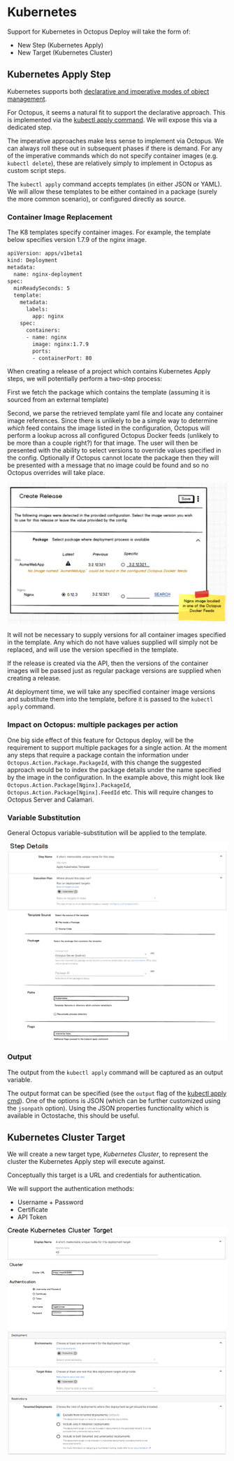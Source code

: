 # Kubernetes

Support for Kubernetes in Octopus Deploy will take the form of:

- New Step (Kubernetes Apply) 
- New Target (Kubernetes Cluster)

## Kubernetes Apply Step

Kubernetes supports both [declarative and imperative modes of object management](https://kubernetes.io/docs/concepts/overview/object-management-kubectl/overview/#management-techniques).  

For Octopus, it seems a natural fit to support the declarative approach. This is implemented via the [kubectl apply command](https://kubernetes.io/docs/reference/generated/kubectl/kubectl-commands#apply). We will expose this via a dedicated step. 

The imperative approaches make less sense to implement via Octopus. We can always roll these out in subsequent phases if there is demand. For any of the imperative commands which do not specify container images (e.g. `kubectl delete`), these are relatively simply to implement in Octopus as custom script steps.

The `kubectl apply` command accepts templates (in either JSON or YAML). We will allow these templates to be either contained in a package (surely the more common scenario), or configured directly as source. 

### Container Image Replacement

The K8 templates specify container images. For example, the template below specifies version 1.7.9 of the nginx image.

```
apiVersion: apps/v1beta1
kind: Deployment
metadata:
  name: nginx-deployment
spec:
  minReadySeconds: 5
  template:
    metadata:
      labels:
        app: nginx
    spec:
      containers:
      - name: nginx
        image: nginx:1.7.9
        ports:
        - containerPort: 80
```

When creating a release of a project which contains Kubernetes Apply steps, we will potentially perform a two-step process:

First we fetch the package which contains the template (assuming it is sourced from an external template)
 
Second, we parse the retrieved template yaml file and locate any container image references. Since there is unlikely to be a simple way to determine _which_ feed contains the image listed in the configuration, Octopus will perform a lookup across all configured Octopus Docker feeds (unlikely to be more than a couple right?) for that image. The user will then be presented with the ability to select versions to override values specified in the config. Optionally if Octopus cannot locate the package then they will be presented with a message that no image could be found and so no Octopus overrides will take place.

![Kubernetes Create Release](ui-mocks/kubernetes-create-release.png "width=500")

It will not be necessary to supply versions for all container images specified in the template.  Any which do not have values supplied will simply not be replaced, and will use the version specified in the template.

If the release is created via the API, then the versions of the container images will be passed just as regular package versions are supplied when creating a release.

At deployment time, we will take any specified container image versions and substitute them into the template, before it is passed to the `kubectl apply` command.

### Impact on Octopus: multiple packages per action

One big side effect of this feature for Octopus deploy, will be the requirement to support multiple packages for a single action. At the moment any steps that require a package contain the information under `Octopus.Action.Package.PackageId`, with this change the suggested approach would be to index the package details under the name specified by the image in the configuration. In the example above, this might look like `Octopus.Action.Package[Nginx].PackageId`, `Octopus.Action.Package[Nginx].FeedId` etc. This will require changes to Octopus Server and Calamari.

### Variable Substitution

General Octopus variable-substitution will be applied to the template.

![Kubernetes Apply Step](ui-mocks/kubernetes-apply-step.png "width=500")

### Output

The output from the `kubectl apply` command will be captured as an output variable.

The output format can be specified (see the `output` flag of the [kubectl apply cmd](https://kubernetes.io/docs/reference/generated/kubectl/kubectl-commands#apply)). One of the options is JSON (which can be further customized using the `jsonpath` option). Using the JSON properties functionality which is available in Octostache, this should be useful.

## Kubernetes Cluster Target

We will create a new target type, _Kubernetes Cluster_, to represent the cluster the Kubernetes Apply step will execute against. 

Conceptually this target is a URL and credentials for authentication.

We will support the authentication methods:

- Username + Password
- Certificate
- API Token

![Kubernetes Cluster Target](ui-mocks/kubernetes-cluster-target.png "width=500")
